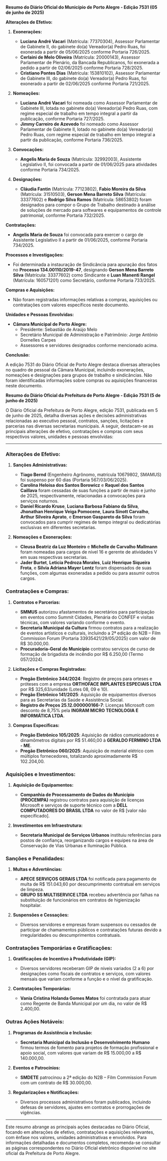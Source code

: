 **Resumo do Diário Oficial do Município de Porto Alegre - Edição 7531 (05 de junho de 2025)**

**Alterações de Efetivo:**

1. **Exonerações:**
   - **Luciana André Vacari** (Matrícula: 77370304), Assessor Parlamentar de Gabinete II, do gabinete do(a) Vereador(a) Pedro Ruas, foi exonerada a partir de 05/06/2025 conforme Portaria 726/2025.
   - **Cerlaini de Melo Oliveira** (Matrícula: 20000143), Assessor Parlamentar de Plenário, da Bancada Republicanos, foi exonerada a pedido a partir de 02/06/2025 conforme Portaria 728/2025.
   - **Cristiano Pontes Dias** (Matrícula: 153810102), Assessor Parlamentar de Gabinete III, do gabinete do(a) Vereador(a) Pedro Ruas, foi exonerado a partir de 02/06/2025 conforme Portaria 721/2025.

2. **Nomeações:**
   - **Luciana André Vacari** foi nomeada como Assessor Parlamentar de Gabinete III, lotada no gabinete do(a) Vereador(a) Pedro Ruas, com regime especial de trabalho em tempo integral a partir da publicação, conforme Portaria 727/2025.
   - **Jimmy Carreiro de Azevedo** foi nomeado como Assessor Parlamentar de Gabinete II, lotado no gabinete do(a) Vereador(a) Pedro Ruas, com regime especial de trabalho em tempo integral a partir da publicação, conforme Portaria 736/2025.

3. **Convocações:**
   - **Angelis Maria de Souza** (Matrícula: 32992003), Assistente Legislativo II, foi convocada a partir de 01/06/2025 para atividades conforme Portaria 734/2025.

4. **Designações:**
   - **Cláudia Fantin** (Matrícula: 77123802), **Fabio Moreira da Silva** (Matrícula: 31510503), **Gerson Mena Barreto Silva** (Matrícula: 33377602) e **Rodrigo Silva Ramos** (Matrícula: 58653802) foram designados para compor o Grupo de Trabalho destinado à análise de soluções de mercado para softwares e equipamentos de controle patrimonial, conforme Portaria 732/2025.

**Contratações:**

- **Angelis Maria de Souza** foi convocada para exercer o cargo de Assistente Legislativo II a partir de 01/06/2025, conforme Portaria 734/2025.

**Processos e Investigações:**

- Foi determinada a instauração de Sindicância para apuração dos fatos no **Processo 134.00110/2019-47**, designando **Gerson Mena Barreto Silva** (Matrícula: 33377602) como Sindicante e **Luan Manenti Rangel** (Matrícula: 160571201) como Secretário, conforme Portaria 733/2025.

**Compras e Aquisições:**

- Não foram registradas informações relativas a compras, aquisições ou contratações com valores específicos neste documento.

**Unidades e Pessoas Envolvidas:**

- **Câmara Municipal de Porto Alegre:**
  - Presidente: Sebastião de Araújo Melo
  - Secretário Municipal de Administração e Patrimônio: Jorge Antônio Dornelles Carpes
  - Assessores e servidores designados conforme mencionado acima.

**Conclusão:**

A edição 7531 do Diário Oficial de Porto Alegre destaca diversas alterações no quadro de pessoal da Câmara Municipal, incluindo exonerações, nomeações e designações para grupos de trabalho e sindicâncias. Não foram identificadas informações sobre compras ou aquisições financeiras neste documento.

**Resumo do Diário Oficial da Prefeitura de Porto Alegre - Edição 7531 (5 de junho de 2025)**

O Diário Oficial da Prefeitura de Porto Alegre, edição 7531, publicada em 5 de junho de 2025, detalha diversas ações e decisões administrativas relacionadas ao executivo pessoal, contratos, sanções, licitações e parcerias nas diversas secretarias municipais. A seguir, destacam-se as principais alterações de efetivo, contratações e compras com seus respectivos valores, unidades e pessoas envolvidas:

---

### **Alterações de Efetivo:**

1. **Sanções Administrativas:**
   - **Tiago Bernd** (Engenheiro Agrônomo, matrícula 10679802, SMAMUS) foi suspenso por 60 dias (Portaria 567/03/06/2025).
   - **Carolina Heloisa dos Santos Borowicz** e **Raquel dos Santos Caillava** foram cessadas de suas funções a partir de maio e junho de 2025, respectivamente, relacionadas a convocações para serviços noturnos.
   - **Daniel Ricardo Kruse**, **Luciana Barbosa Fabiano da Silva**, **Jhonathan Henrique Veiga Pomocene**, **Laura Sinott Carvalho**, **Arthur Silveira Aprato**, e **Emerson Gaspareto da Silva** foram convocados para cumprir regimes de tempo integral ou dedicatórias exclusivas em diferentes secretarias.

2. **Nomeações e Exonerações:**
   - **Cleusa Beatriz da Luz Monteiro** e **Michelle de Carvalho Mallmann** foram nomeadas para cargos de nível 16 e gerente de atividades V em suas respectivas secretarias.
   - **Jader Burtet**, **Leticia Pedroza Morales**, **Luiz Henrique Siqueira Frota**, e **Silvia Adriana Mayer Lentz** foram dispensados de suas funções, com algumas exoneradas a pedido ou para assumir outros cargos.

### **Contratações e Compras:**

1. **Contratos e Parcerias:**
   - **SMMUS** autorizou afastamentos de secretários para participação em eventos como Summit Cidades, Plenária do CONFEF e visitas técnicas, com valores variando conforme o evento.
   - **Secretaria Municipal da Cultura** firmou contratos para a realização de eventos artísticos e culturais, incluindo a 2ª edição do N2B – Film Commission Forum (Portaria 33935421/29/05/2025) com valor de R$ 30.000,00.
   - **Procuradoria-Geral do Município** contratou serviços de curso de formação de brigadista de incêndio por R$ 6.250,00 (Termo 057/2024).

2. **Licitações e Compras Registradas:**
   - **Pregão Eletrônico 344/2024**: Registro de preços para orteses e próteses com a empresa **ORTHOFACE IMPLANTES ESPECIAIS LTDA** por R$ 325,63/unidade (Lotes 08, 09 e 10).
   - **Pregão Eletrônico 141/2025**: Aquisição de equipamentos diversos para as Secretarias da Saúde e Assistência Social.
   - **Registro de Preços 25.12.000000166-7**: Licenças Microsoft com desconto de 8,75% pela **INGRAM MICRO TECNOLOGIA E INFORMÁTICA LTDA**.

3. **Compras Específicas:**
   - **Pregão Eletrônico 105/2025**: Aquisição de rádios comunicadores e dinamômetros digitais por R$ 51.460,00 à **GERALDO FERMINO LTDA - ME**.
   - **Pregão Eletrônico 060/2025**: Aquisição de material elétrico com múltiplos fornecedores, totalizando aproximadamente R$ 102.204,00.

### **Aquisições e Investimentos:**

1. **Aquisição de Equipamentos:**
   - **Companhia de Processamento de Dados do Município (PROCEMPA)** registrou contratos para aquisição de licenças Microsoft e serviços de suporte técnico com a **DELL COMPUTADORES DO BRASIL LTDA** no valor de R$ [valor não especificado].

2. **Investimentos em Infraestrutura:**
   - **Secretaria Municipal de Serviços Urbanos** instituiu referências para postos de confiança, reorganizando cargos e equipes na área de Conservação de Vias Urbanas e Iluminação Pública.

### **Sanções e Penalidades:**

1. **Multas e Advertências:**
   - **APECE SERVIÇOS GERAIS LTDA** foi notificada para pagamento de multa de R$ 151.043,60 por descumprimento contratual em serviços de limpeza.
   - **GRUPO SS MULTISERVICE LTDA** recebeu advertência por falhas na substituição de funcionários em contratos de higienização hospitalar.
   
2. **Suspensões e Cessações:**
   - Diversos servidores e empresas foram suspensos ou cessados de participar de chamamentos públicos e contratações futuras devido a irregularidades ou descumprimentos contratuais.

### **Contratações Temporárias e Gratificações:**

1. **Gratificações de Incentivo à Produtividade (GIP):**
   - Diversos servidores receberam GIP de níveis variados (2 a 6) por designações como fiscais de contratos e serviços, com valores mensais que variam conforme a função e o nível da gratificação.

2. **Contratações Temporárias:**
   - **Vania Cristina Holanda Gomes Matos** foi contratada para atuar como Regente de Banda Municipal por um dia, no valor de R$ 2.400,00.

### **Outras Ações Notáveis:**

1. **Programas de Assistência e Inclusão:**
   - **Secretaria Municipal da Inclusão e Desenvolvimento Humano** firmou termos de fomento para projetos de formação profissional e apoio social, com valores que variam de R$ 15.000,00 a R$ 140.000,00.

2. **Eventos e Patrocínios:**
   - **SMDETE** patrocinou a 2ª edição do N2B – Film Commission Forum com um contrato de R$ 30.000,00.

3. **Regularizações e Notificações:**
   - Diversos processos administrativos foram publicados, incluindo defesas de servidores, ajustes em contratos e prorrogações de vigências.

---

Este resumo abrange as principais ações destacadas no Diário Oficial, focando em alterações de efetivo, contratações e aquisições relevantes, com ênfase nos valores, unidades administrativas e envolvidos. Para informações detalhadas e documentos completos, recomenda-se consultar as páginas correspondentes no Diário Oficial eletrônico disponível no site oficial da Prefeitura de Porto Alegre.